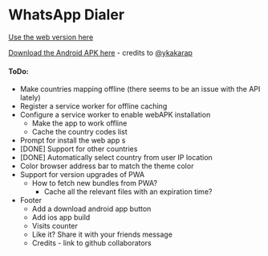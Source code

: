 # WhatsApp Dialer


[Use the web version here](http://sgsvnk.github.io/whatsapp-dialer)

[Download the Android APK here](https://github.com/sgsvnk/whatsapp-dialer/raw/master/whatsappany/APK/whatsappany_v0.1.apk) - credits to [@ykakarap](https://github.com/ykakarap)

#### ToDo:
- Make countries mapping offline (there seems to be an issue with the API lately)
- Register a service worker for offline caching
- Configure a service worker to enable webAPK installation
  - Make the app to work offline 
  - Cache the country codes list
- Prompt for install the web app s
- [DONE] Support for other countries
- [DONE] Automatically select country from user IP location
- Color browser address bar to match the theme color 
- Support for version upgrades of PWA
  - How to fetch new bundles from PWA? 
    - Cache all the relevant files with an expiration time? 
- Footer
  - Add a download android app button 
  - Add ios app build 
  - Visits counter
  - Like it? Share it with your friends message
  - Credits - link to github collaborators
